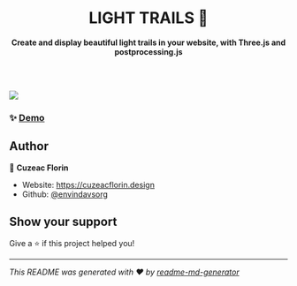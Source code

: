 <h1 align="center">LIGHT TRAILS 👋</h1>
<p align="center">
	<strong>Create and display beautiful light trails in your website, with Three.js and postprocessing.js</strong>
</p>

<br><br>

![](light-trails.gif)

### ✨ [Demo](https://lighttrails.now.sh)

## Author

👤 **Cuzeac Florin**

* Website: https://cuzeacflorin.design
* Github: [@envindavsorg](https://github.com/envindavsorg)

## Show your support

Give a ⭐️ if this project helped you!

***
_This README was generated with ❤️ by [readme-md-generator](https://github.com/kefranabg/readme-md-generator)_